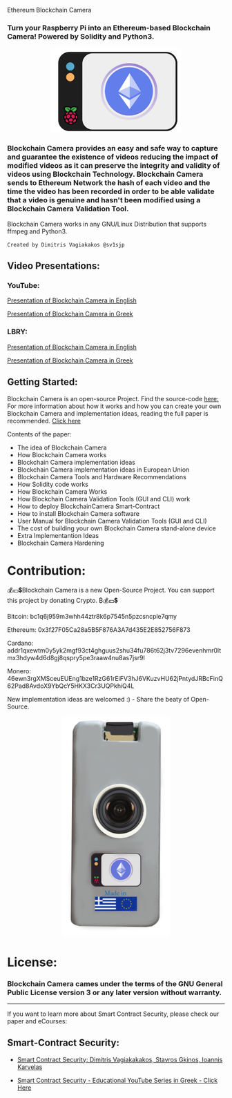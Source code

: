 Ethereum Blockchain Camera

### Turn your Raspberry Pi into an Ethereum-based Blockchain Camera! Powered by Solidity and Python3.

<p align="center"><img src="https://github.com/sv1sjp/Blockchain_Camera/blob/main/icons/logo.png" width="300">
  
### Blockchain Camera provides an easy and safe way to capture and guarantee the existence of videos reducing the impact of modified videos as it can preserve the integrity and validity of videos using Blockchain Technology. Blockchain Camera sends to Ethereum Network the hash of each video and the time the video has been recorded in order to be able validate that a video is genuine and hasn't been modified using a Blockchain Camera Validation Tool. 

Blockchain Camera works in any GNU/Linux Distribution that supports ffmpeg and Python3.

```
Created by Dimitris Vagiakakos @sv1sjp
```

## Video Presentations:

### YouTube:

[Presentation of Blockchain Camera in English](https://youtu.be/1CvG0aa9PdM)

[Presentation of Blockchain Camera in Greek](https://youtu.be/7N7_W0pdbcs)

### LBRY:

[Presentation of Blockchain Camera in English](https://odysee.com/@PenguinDodgers/Blockchain_Camera)

[Presentation of Blockchain Camera in Greek](https://odysee.com/@PenguinDodgers/Blockchain_Camera_GR)


## Getting Started:
Blockchain Camera is an open-source Project. Find the source-code [here:](https://github.com/sv1sjp/Blockchain_Camera)
For more information about how it works and how you can create your own Blockchain Camera and implementation ideas, reading the full paper is recommended. 
[Click here](https://github.com/sv1sjp/Blockchain_Camera/blob/main/Blockchain_Camera.pdf)

Contents of the paper:
- The idea of Blockchain Camera
- How Blockchain Camera works
- Blockchain Camera implementation ideas
- Blockchain Camera implementation ideas in European Union
- Blockchain Camera Tools and Hardware Recommendations
- How Solidity code works
- How Blockchain Camera Works
- How Blockchain Camera Validation Tools (GUI and CLI) work
- How to deploy BlockchainCamera Smart-Contract
- How to install Blockchain Camera software
- User Manual for Blockchain Camera Validation Tools (GUI and CLI)
- The cost of building your own Blockchain Camera stand-alone device
- Extra Implementantion Ideas
- Blockchain Camera Hardening


# Contribution:
💰💵💲Blockchain Camera is a new Open-Source Project. You can support this project by donating Crypto. ₿💰💵💲

Bitcoin: bc1q6j959m3whh44ztr8k6p7545n5pzcsncple7qmy

Ethereum: 0x3f27F05Ca28a5B5F876A3A7d435E2E852756F873

Cardano: addr1qxewtm0y5yk2mgf93ct4ghguus2shu34fu786t62j3tv7296evenhmr0ltmx3hdyw4d6d8gj8qspry5pe3raaw4nu8as7jsr9l

Monero: 46ewn3rgXMSceuEUEng1bze1RzG61rEiFV3hJ6VKuzvHU62jPntydJRBcFinQ62Pad8AvdoX9YbQcY5HKX3Cr3UQPkhiQ4L

New implementation ideas are welcomed :) - Share the beaty of Open-Source.

 <p align="center"><img src="https://github.com/sv1sjp/Blockchain_Camera/blob/main/icons/proof_of_concept.png" width="250">
 
# License:
### Blockchain Camera cames under the terms of the GNU General Public License version 3 or any later version without warranty.


---
If you want to learn more about Smart Contract Security, please check our paper and eCourses:
## Smart-Contract Security:

- [Smart Contract Security: Dimitris Vagiakakakos, Stavros Gkinos, Ioannis Karvelas](https://github.com/sv1sjp/eVoting_Elections_Decentralized_App/blob/main/smartcontract_security_paper.pdf)


* [Smart Contract Security - Educational YouTube Series in Greek - Click Here](https://www.youtube.com/playlist?list=PLZa7COjIxKWzLcMxI9cRNSzOtdR0xvXB7)
